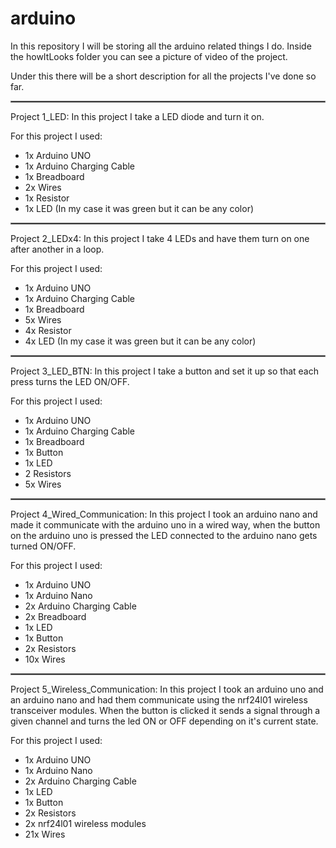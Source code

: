 # arduino

In this repository I will be storing all the
arduino related things I do. Inside the howItLooks
folder you can see a picture of video of the
project.

Under this there will be a short description
for all the projects I've done so far.

<hr style="border:1px solid gray">
Project 1_LED:
In this project I take a LED diode and turn it on.

For this project I used:
- 1x Arduino UNO
- 1x Arduino Charging Cable
- 1x Breadboard
- 2x Wires
- 1x Resistor
- 1x LED (In my case it was green but it can be any color)

<hr style="border:1px solid gray">
Project 2_LEDx4:
In this project I take 4 LEDs and have them turn on one
after another in a loop.

For this project I used:
- 1x Arduino UNO
- 1x Arduino Charging Cable
- 1x Breadboard
- 5x Wires
- 4x Resistor
- 4x LED (In my case it was green but it can be any color)

<hr style="border:1px solid gray">
Project 3_LED_BTN:
In this project I take a button and set it up so that each
press turns the LED ON/OFF.

For this project I used:
- 1x Arduino UNO
- 1x Arduino Charging Cable
- 1x Breadboard
- 1x Button
- 1x LED
- 2 Resistors
- 5x Wires

<hr style="border:1px solid gray">
Project 4_Wired_Communication:
In this project I took an arduino nano and made it communicate
with the arduino uno in a wired way, when the button on the
arduino uno is pressed the LED connected to the arduino nano
gets turned ON/OFF.

For this project I used:
- 1x Arduino UNO
- 1x Arduino Nano
- 2x Arduino Charging Cable
- 2x Breadboard
- 1x LED
- 1x Button
- 2x Resistors
- 10x Wires

<hr style="border:1px solid gray">
Project 5_Wireless_Communication:
In this project I took an arduino uno and an arduino nano
and had them communicate using the nrf24l01 wireless
transceiver modules. When the button is clicked it sends
a signal through a given channel and turns the led ON or
OFF depending on it's current state.

For this project I used:
- 1x Arduino UNO
- 1x Arduino Nano
- 2x Arduino Charging Cable
- 1x LED
- 1x Button
- 2x Resistors
- 2x nrf24l01 wireless modules
- 21x Wires